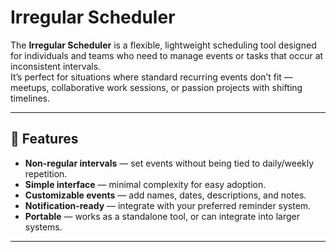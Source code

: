 # Irregular Scheduler

The **Irregular Scheduler** is a flexible, lightweight scheduling tool designed for individuals and teams who need to manage events or tasks that occur at inconsistent intervals.  
It’s perfect for situations where standard recurring events don’t fit — meetups, collaborative work sessions, or passion projects with shifting timelines.

---

## 🚀 Features
- **Non-regular intervals** — set events without being tied to daily/weekly repetition.
- **Simple interface** — minimal complexity for easy adoption.
- **Customizable events** — add names, dates, descriptions, and notes.
- **Notification-ready** — integrate with your preferred reminder system.
- **Portable** — works as a standalone tool, or can integrate into larger systems.

---
